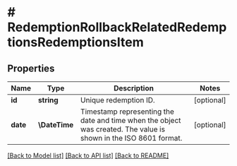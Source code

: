 # # RedemptionRollbackRelatedRedemptionsRedemptionsItem

## Properties

Name | Type | Description | Notes
------------ | ------------- | ------------- | -------------
**id** | **string** | Unique redemption ID. | [optional]
**date** | **\DateTime** | Timestamp representing the date and time when the object was created. The value is shown in the ISO 8601 format. | [optional]

[[Back to Model list]](../../README.md#models) [[Back to API list]](../../README.md#endpoints) [[Back to README]](../../README.md)
